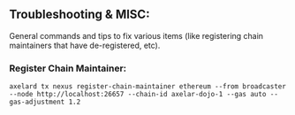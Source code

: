 ## Troubleshooting & MISC:

General commands and tips to fix various items (like registering chain maintainers that have de-registered, etc).

### Register Chain Maintainer:

```shell
axelard tx nexus register-chain-maintainer ethereum --from broadcaster --node http://localhost:26657 --chain-id axelar-dojo-1 --gas auto --gas-adjustment 1.2
```

<br>
